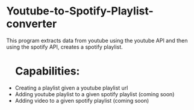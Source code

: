 # Youtube-to-Spotify-Playlist-converter

This program extracts data from youtube using the youtube API and then using the spotify API, creates 
a spotify playlist.

<ul>
  <h1> Capabilities: </h1>
  <li> Creating a playlist given a youtube playlist url </li>
  <li> Adding youtube playlist to a given spotify playlist (coming soon) </li>
  <li> Adding video to a given spotify playlist (coming soon) </li>
</ul>
